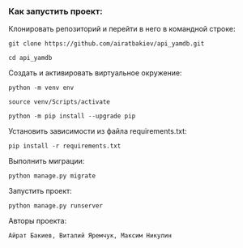 ### Как запустить проект:

Клонировать репозиторий и перейти в него в командной строке:

```
git clone https://github.com/airatbakiev/api_yamdb.git
```

```
cd api_yamdb
```

Cоздать и активировать виртуальное окружение:

```
python -m venv env
```

```
source venv/Scripts/activate
```

```
python -m pip install --upgrade pip
```

Установить зависимости из файла requirements.txt:

```
pip install -r requirements.txt
```

Выполнить миграции:

```
python manage.py migrate
```

Запустить проект:

```
python manage.py runserver
```

Авторы проекта:

```
Айрат Бакиев, Виталий Яремчук, Максим Никулин
```